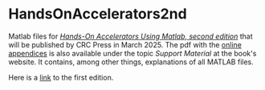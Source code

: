 # HandsOnAccelerators2nd
Matlab files for [*Hands-On Accelerators Using Matlab, second edition*](https://www.routledge.com/9781032726960) that will be published by CRC Press in March 2025.
The pdf with the [online appendices](https://s3-eu-west-1.amazonaws.com/s3-euw1-ap-pe-ws4-cws-documents.ri-prod/9781032726960/online_appendices.pdf) is also
available under the topic *Support Material* at the book's website. It contains, among other things, explanations of all MATLAB files.

Here is a [link](https://www.crcpress.com/9781138589940) to the first edition.




